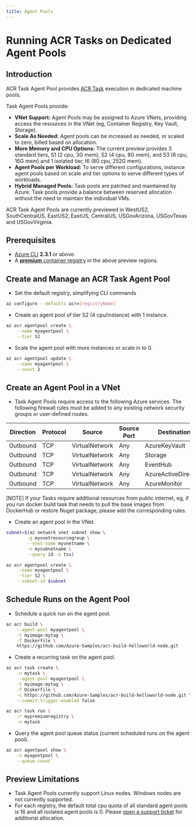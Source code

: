 ```yaml
---
title: Agent Pools
---
```


# Running ACR Tasks on Dedicated Agent Pools

## Introduction

ACR Task Agent Pool provides [ACR Task][acr-tasks] execution in dedicated machine pools.

Task Agent Pools provide:

- **VNet Support:** Agent Pools may be assigned to Azure VNets, providing access the resources in the VNet (eg, Container Registry, Key Vault, Storage).
- **Scale As Needed:** Agent pools can be increased as needed, or scaled to zero, billed based on allocation.
- **More Memory and CPU Options:** The current preview provides 3 standard tiers, S1 (2 cpu, 3G mem), S2 (4 cpu, 8G mem), and S3 (8 cpu, 16G mem) and 1 isolated tier, I6 (80 cpu, 252G mem).
- **Agent Pools per Workload:** To serve different configurations, instance agent pools based on scale and tier options to serve different types of workloads.
- **Hybrid Managed Pools:** Task pools are patched and maintained by Azure. Task pools provide a balance between reserved allocation without the need to maintain the individual VMs.

ACR Task Agent Pools are currently previewed in WestUS2, SouthCentralUS, EastUS2, EastUS, CentralUS, USGovArizona, USGovTexas and USGovVirginia.

## Prerequisites

- [Azure CLI][azure-cli] __2.3.1__ or above.
- A [__premium__ container registry][acr-tiers] in the above preview regions.

## Create and Manage an ACR Task Agent Pool

- Set the default registry, simplifying CLI commands

```sh
az configure --defaults acr=[registryName]
```

- Create an agent pool of tier S2 (4 cpu/instance) with 1 instance.

```sh
az acr agentpool create \
    --name myagentpool \
    --tier S2
```

- Scale the agent pool with more instances or scale in to 0.

```sh
az acr agentpool update \
    --name myagentpool \
    --count 2
```

## Create an Agent Pool in a VNet

- Task Agent Pools require access to the following Azure services. The following firewall rules must be added to any existing network security groups or user-defined routes.

| Direction | Protocol | Source         | Source Port | Destination          | Dest Port | Used    |
|-----------|----------|----------------|-------------|----------------------|-----------|---------|
| Outbound  | TCP      | VirtualNetwork | Any         | AzureKeyVault        | 443       | Default |
| Outbound  | TCP      | VirtualNetwork | Any         | Storage              | 443       | Default |
| Outbound  | TCP      | VirtualNetwork | Any         | EventHub             | 443       | Default |
| Outbound  | TCP      | VirtualNetwork | Any         | AzureActiveDirectory | 443       | Default |
| Outbound  | TCP      | VirtualNetwork | Any         | AzureMonitor         | 443       | Default |

[NOTE] If your Tasks require additional resources from public internet, eg, if you run docker build task that needs to pull the base images from DockerHub or restore Nuget package, please add the corresponding rules.

- Create an agent pool in the VNet.

```sh
subnet=$(az network vnet subnet show \
        -g myvnetresourcegroup \
        --vnet-name myvnetname \
        -n mysubnetname \
        --query id -o tsv)

az acr agentpool create \
    --name myagentpool \
    --tier S2 \
    --subnet-id $subnet
```

## Schedule Runs on the Agent Pool

- Schedule a quick run on the agent pool.

```sh
az acr build \
    --agent-pool myagentpool \
    -t myimage:mytag \
    -f Dockerfile \
    https://github.com/Azure-Samples/acr-build-helloworld-node.git
```

- Create a recurring task on the agent pool.

```sh
az acr task create \
    -n mytask \
    --agent-pool myagentpool \
    -t myimage:mytag \
    -f Dcokerfile \
    -c https://github.com/Azure-Samples/acr-build-helloworld-node.git \
    --commit-trigger-enabled false

az acr task run \
    -r mypremiumregistry \
    -n mytask
```

- Query the agent pool queue status (current scheduled runs on the agent pool).

```sh
az acr agentpool show \
    -n myagentpool \
    --queue-count
```

## Preview Limitations

- Task Agent Pools currently support Linux nodes. Windows nodes are not currently supported.
- For each registry, the default total cpu quota of all standard agent pools is 16 and all isolated agent pools is 0. Please [open a support ticket][open-support-ticket] for additional allocation.

[acr-tasks]:           https://aka.ms/acr/tasks
[acr-tiers]:           https://aka.ms/acr/tiers
[azure-cli]:           https://docs.microsoft.com/en-us/cli/azure/install-azure-cli?view=azure-cli-latest
[open-support-ticket]: https://aka.ms/acr/support/create-ticket
